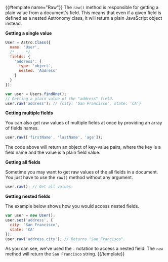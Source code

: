 {{#template name="Raw"}}
The `raw()` method is responsible for getting a plain value from a document's field. This means that even if a given field is defined as a nested Astronomy class, it will return a plain JavaScript object instead.

**Getting a single value**

```js
User = Astro.Class({
  name: 'User',
  /* ... */
  fields: {
    'address': {
      type: 'object',
      nested: 'Address'
    }
  }
});

var user = Users.findOne();
// Getting a plain value of the "address" field.
user.raw('address'); // {city: 'San Francisco', state: 'CA'}
```

**Getting multiple fields**

You can also get raw values of multiple fields at once by providing an array of fields names.

```js
user.raw(['firstName', 'lastName', 'age']);
```

The code above will return an object of key-value pairs, where the key is a field name and the value is a plain field value.

**Getting all fields**

Sometime you may want to get raw values of the all fields in a document. You just have to use the `raw()` method without any argument.

```js
user.raw(); // Get all values.
```

**Getting nested fields**

The example below shows how you would access nested fields.

```js
var user = new User();
user.set('address', {
  city: 'San Francisco',
  state: 'CA'
});
user.raw('address.city'); // Returns "San Francisco".
```

As you can see, we've used the `.` notation to access a nested field. The `raw` method will return the `San Francisco` string.
{{/template}}
